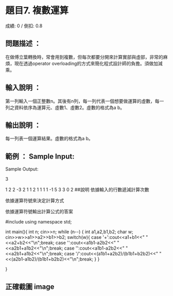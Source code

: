 # 題目7. 複數運算 
成績: 0 / 倒扣: 0.8 
## 問題描述 ：

在做傅立葉轉換時，常會用到複數，但每次都要分開來計算實部與虛部，非常的麻煩，現在透過operator overloading的方式來簡化程式設計師的負擔。須做加減乘。

## 輸入說明 ：

第一列輸入一個正整數n。其後有n列，每一列代表一個想要做運算的虛數，每一列之資料依序為運算元、虛數1、虛數2。虛數的格式為a b。

## 輸出說明 ：

每一列表一個運算結果。虛數的格式為a b。

## 範例 ： Sample Input:

Sample Output:

3

1 2 2 -3
2 1 1 2
1 1 1 1 -1 5 3 3 0 2 ##說明
依據輸入的行數遞減計算次數

依據運算符號來決定計算方式

依據運算符號輸出計算公式的答案

#include using namespace std;

int main(){ int n; cin>>n; while (n--) { int a1,a2,b1,b2; char w; cin>>w>>a1>>a2>>b1>>b2; switch(w){ case '+':cout<<a1+b1<<" "<<a2+b2<<"\n";break; case '':cout<<a1b1-a2b2<<" "<<a2b1+a1b2<<"\n";break; case '':cout<<a1b1-a2b2<<" "<<a2b1+a1b2<<"\n";break; case '/':cout<<(a1b1+a2b2)/(b1b1+b2b2)<<" "<<(a2b1-a1b2)/(b1b1+b2b2)<<"\n";break; } }

}

## 正確截圖 image
